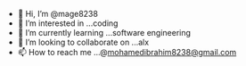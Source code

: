 - 👋 Hi, I’m @mage8238
- 👀 I’m interested in ...coding
- 🌱 I’m currently learning ...software engineering
- 💞️ I’m looking to collaborate on ...alx
- 📫 How to reach me ...@mohamedibrahim8238@gmail.com

<!---
mage8238/mage8238 is a ✨ special ✨ repository because its `README.md` (this file) appears on your GitHub profile.
You can click the Preview link to take a look at your changes.
--->
